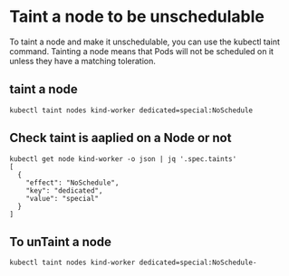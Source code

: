 # Taint a node to be unschedulable
To taint a node and make it unschedulable, you can use the kubectl taint command. Tainting a node means that Pods will not be scheduled on it unless they have a matching toleration.

## taint a node
```
kubectl taint nodes kind-worker dedicated=special:NoSchedule
```
## Check taint is aaplied on a Node or not
```
kubectl get node kind-worker -o json | jq '.spec.taints'     
[
  {
    "effect": "NoSchedule",
    "key": "dedicated",
    "value": "special"
  }
]
```
## To unTaint a node
```
kubectl taint nodes kind-worker dedicated=special:NoSchedule-
```
